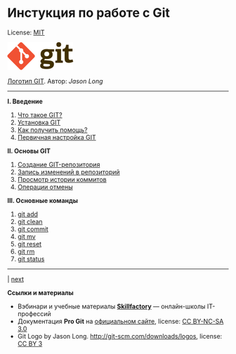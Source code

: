 # **Инстукция по работе с Git**

License: [MIT](license.md)

![Логотип GIT](assets/Git-logo.png)

[Логотип GIT](http://git-scm.com/downloads/logos "http://git-scm.com/downloads/logos"). Автор: _Jason Long_

 ---
**I. Введение**
   1. [Что такое GIT?](aboutGit.md)
   2. [Установка GIT](install.md)
   3. [Как получить помощь?](help.md)    
   4. [Первичная настройка GIT](config.md)

**II. Основы GIT** 
   1. [Создание GIT-репозитория](repo_create.md)     
   2. [Запись изменений в репозиторий](repo_change.md)
   3. [Просмотр истории коммитов](commit.md)  
   4. [Операции отмены](cancel.md)

**III. Основные команды**
  1. [git add](git_add.md)
  2. [git clean](git_clean.md)
  3. [git commit](git_commit.md)
  4. [git mv](git_mv.md)
  5. [git reset](git_reset.md)
  6. [git rm](git_rm.md)
  7. [git status](git_status.md)


---

| [next](aboutGit.md)

**Ссылки и материалы** 

* Вэбинари и учебные материалы  [**Skillfactory**](https://apps.skillfactory.ru/ "https://apps.skillfactory.ru/") — oнлайн-школы IT-профессий 
* Документация **Pro Git** на [официальном сайте](https://git-scm.com/book/ru/v2 "https://git-scm.com/book/ru/v2"), license: [CC BY-NC-SA 3.0](https://creativecommons.org/licenses/by-nc-sa/3.0/)
* Git Logo by Jason Long. http://git-scm.com/downloads/logos, license: [CC BY 3](https://creativecommons.org/licenses/by/3.0/) 

